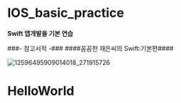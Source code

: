 # IOS_basic_practice

**Swift 앱개발을 기본 연습**

###- 참고서적 -###
####꼼꼼한 재은씨의 Swift:기본편####

![12596495909014018_271915726](https://user-images.githubusercontent.com/39197978/50570035-6cfcd600-0dbd-11e9-87ad-0f82026fa0bc.jpg)


# HelloWorld
